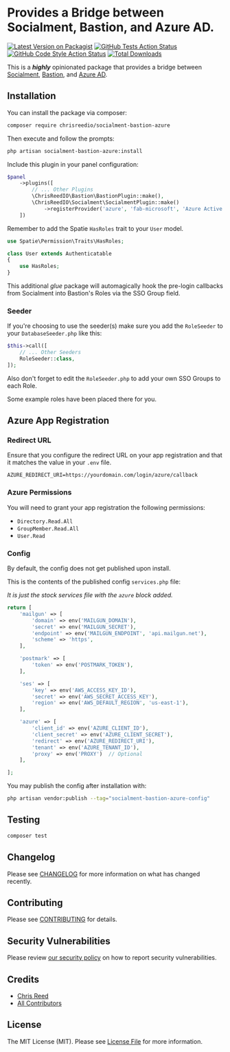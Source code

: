 # Provides a Bridge between Socialment, Bastion, and Azure AD.

[![Latest Version on Packagist](https://img.shields.io/packagist/v/chrisreedio/socialment-bastion-azure.svg?style=flat-square)](https://packagist.org/packages/chrisreedio/socialment-bastion-azure)
[![GitHub Tests Action Status](https://img.shields.io/github/actions/workflow/status/chrisreedio/socialment-bastion-azure/run-tests.yml?branch=main&label=tests&style=flat-square)](https://github.com/chrisreedio/socialment-bastion-azure/actions?query=workflow%3Arun-tests+branch%3Amain)
[![GitHub Code Style Action Status](https://img.shields.io/github/actions/workflow/status/chrisreedio/socialment-bastion-azure/fix-php-code-style-issues.yml?branch=main&label=code%20style&style=flat-square)](https://github.com/chrisreedio/socialment-bastion-azure/actions?query=workflow%3A"Fix+PHP+code+style+issues"+branch%3Amain)
[![Total Downloads](https://img.shields.io/packagist/dt/chrisreedio/socialment-bastion-azure.svg?style=flat-square)](https://packagist.org/packages/chrisreedio/socialment-bastion-azure)



This is a **_highly_** opinionated package that provides a bridge between [Socialment](https://github.com/chrisreedio/socialment), [Bastion](https://github.com/chrisreedio/bastion), and [Azure AD](https://github.com/chrisreedio/laravel-azure-graph).

## Installation

You can install the package via composer:

```bash
composer require chrisreedio/socialment-bastion-azure
```
Then execute and follow the prompts:

```bash
php artisan socialment-bastion-azure:install
```

Include this plugin in your panel configuration:

```php
$panel
    ->plugins([
        // ... Other Plugins
        \ChrisReedIO\Bastion\BastionPlugin::make(),
        \ChrisReedIO\Socialment\SocialmentPlugin::make()
            ->registerProvider('azure', 'fab-microsoft', 'Azure Active Directory'),
	])
```

Remember to add the Spatie `HasRoles` trait to your `User` model.

```php
use Spatie\Permission\Traits\HasRoles;

class User extends Authenticatable
{
    use HasRoles;
}
```

This additional _glue_ package will automagically hook the pre-login callbacks from Socialment into Bastion's Roles via the SSO Group field.

### Seeder

If you're choosing to use the seeder(s) make sure you add the `RoleSeeder` to your `DatabaseSeeder.php` like this:

```php
$this->call([
    // ... Other Seeders
    RoleSeeder::class,
]);
```

Also don't forget to edit the `RoleSeeder.php` to add your own SSO Groups to each Role.

Some example roles have been placed there for you.

## Azure App Registration

### Redirect URL

Ensure that you configure the redirect URL on your app registration and that it matches the value in your `.env` file.

```env
AZURE_REDIRECT_URI=https://yourdomain.com/login/azure/callback
```

### Azure Permissions

You will need to grant your app registration the following permissions:

- `Directory.Read.All`
- `GroupMember.Read.All`
- `User.Read`


### Config

By default, the config does not get published upon install.

This is the contents of the published config `services.php` file:

_It is just the stock services file with the `azure` block added._

```php
return [
    'mailgun' => [
        'domain' => env('MAILGUN_DOMAIN'),
        'secret' => env('MAILGUN_SECRET'),
        'endpoint' => env('MAILGUN_ENDPOINT', 'api.mailgun.net'),
        'scheme' => 'https',
    ],

    'postmark' => [
        'token' => env('POSTMARK_TOKEN'),
    ],

    'ses' => [
        'key' => env('AWS_ACCESS_KEY_ID'),
        'secret' => env('AWS_SECRET_ACCESS_KEY'),
        'region' => env('AWS_DEFAULT_REGION', 'us-east-1'),
    ],

    'azure' => [
        'client_id' => env('AZURE_CLIENT_ID'),
        'client_secret' => env('AZURE_CLIENT_SECRET'),
        'redirect' => env('AZURE_REDIRECT_URI'),
        'tenant' => env('AZURE_TENANT_ID'),
        'proxy' => env('PROXY')  // Optional
    ],

];
```

You may publish the config after installation with:

```bash
php artisan vendor:publish --tag="socialment-bastion-azure-config"
```

## Testing

```bash
composer test
```

## Changelog

Please see [CHANGELOG](CHANGELOG.md) for more information on what has changed recently.

## Contributing

Please see [CONTRIBUTING](.github/CONTRIBUTING.md) for details.

## Security Vulnerabilities

Please review [our security policy](../../security/policy) on how to report security vulnerabilities.

## Credits

- [Chris Reed](https://github.com/chrisreedio)
- [All Contributors](../../contributors)

## License

The MIT License (MIT). Please see [License File](LICENSE.md) for more information.
